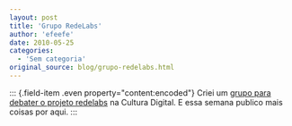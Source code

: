 ```yaml
---
layout: post
title: 'Grupo RedeLabs'
author: 'efeefe'
date: 2010-05-25
categories:
  - 'Sem categoria'
original_source: blog/grupo-redelabs.html
---
```


::: {.field-item .even property="content:encoded"}
Criei um [grupo para debater o projeto redelabs](http://culturadigital.br/groups/redelabs/ "RedeLabs na Cultura Digital") na Cultura Digital. E essa semana publico mais coisas por aqui.
:::
